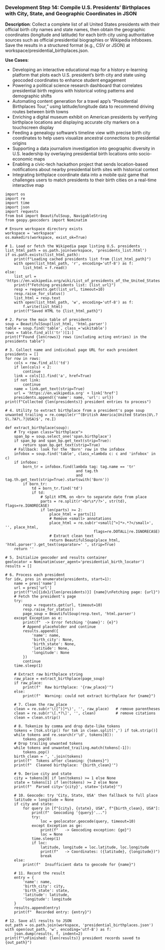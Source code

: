 ### Development Step 14: Compile U.S. Presidents’ Birthplaces with City, State, and Geographic Coordinates in JSON

**Description**: Collect a complete list of all United States presidents with their official birth city names and state names, then obtain the geographic coordinates (longitude and latitude) for each birth city using authoritative sources such as official presidential biographies or Wikipedia infoboxes. Save the results in a structured format (e.g., CSV or JSON) at workspace/presidential_birthplaces.json.

**Use Cases**:
- Developing an interactive educational map for a history e-learning platform that plots each U.S. president’s birth city and state using geocoded coordinates to enhance student engagement
- Powering a political science research dashboard that correlates presidential birth regions with historical voting patterns and demographic shifts
- Automating content generation for a travel app’s “Presidential Birthplaces Tour,” using latitude/longitude data to recommend driving routes between birth towns
- Enriching a digital museum exhibit on American presidents by verifying birthplace locations and displaying accurate city markers on a touchscreen display
- Feeding a genealogy software’s timeline view with precise birth city coordinates to help users visualize ancestral connections to presidential origins
- Supporting a data journalism investigation into geographic diversity in U.S. leadership by overlaying presidential birth locations onto socio-economic maps
- Enabling a civic-tech hackathon project that sends location-based notifications about nearby presidential birth sites with historical context
- Integrating birthplace coordinate data into a mobile quiz game that challenges users to match presidents to their birth cities on a real-time interactive map

```
import os
import re
import time
import json
import requests
from bs4 import BeautifulSoup, NavigableString
from geopy.geocoders import Nominatim

# Ensure workspace directory exists
workspace = 'workspace'
os.makedirs(workspace, exist_ok=True)

# 1. Load or fetch the Wikipedia page listing U.S. presidents
list_html_path = os.path.join(workspace, 'presidents_list.html')
if os.path.exists(list_html_path):
    print(f"Loading cached presidents list from {list_html_path}")
    with open(list_html_path, 'r', encoding='utf-8') as f:
        list_html = f.read()
else:
    list_url = 'https://en.wikipedia.org/wiki/List_of_presidents_of_the_United_States'
    print(f"Fetching presidents list: {list_url}")
    resp = requests.get(list_url, timeout=10)
    resp.raise_for_status()
    list_html = resp.text
    with open(list_html_path, 'w', encoding='utf-8') as f:
        f.write(list_html)
    print(f"Saved HTML to {list_html_path}")

# 2. Parse the main table of presidents
soup = BeautifulSoup(list_html, 'html.parser')
table = soup.find('table', class_='wikitable')
rows = table.find_all('tr')[1:]
print(f"Found {len(rows)} rows (including acting entries) in the presidents table")

# 3. Collect name and individual page URL for each president
presidents = []
for row in rows:
    cols = row.find_all('td')
    if len(cols) < 2:
        continue
    link = cols[1].find('a', href=True)
    if not link:
        continue
    name = link.get_text(strip=True)
    url = 'https://en.wikipedia.org' + link['href']
    presidents.append({'name': name, 'url': url})
print(f"Collected {len(presidents)} president entries to process")

# 4. Utility to extract birthplace from a president's page soup
unwanted_trailing = re.compile(r'^(British America|United States|U\.?S\.?A?\.?|USA)$', re.I)

def extract_birthplace(soup):
    # Try <span class="birthplace">
    span_bp = soup.select_one('span.birthplace')
    if span_bp and span_bp.get_text(strip=True):
        return span_bp.get_text(strip=True)
    # Fallback: look for the 'Born' row in the infobox
    infobox = soup.find('table', class_=lambda c: c and 'infobox' in c)
    if infobox:
        born_tr = infobox.find(lambda tag: tag.name == 'tr'
                                and tag.th
                                and tag.th.get_text(strip=True).startswith('Born'))
        if born_tr:
            td = born_tr.find('td')
            if td:
                # Split HTML on <br> to separate date from place
                parts = re.split(r'<br\s*/?>', str(td), flags=re.IGNORECASE)
                if len(parts) >= 2:
                    place_html = parts[1]
                    # Remove <small> annotations
                    place_html = re.sub(r'<small[^>]*>.*?</small>', '', place_html,
                                        flags=re.DOTALL|re.IGNORECASE)
                    # Extract clean text
                    return BeautifulSoup(place_html, 'html.parser').get_text(separator=' ', strip=True)
    return ''

# 5. Initialize geocoder and results container
geolocator = Nominatim(user_agent='presidential_birth_locator')
results = []

# 6. Process each president
for idx, pres in enumerate(presidents, start=1):
    name = pres['name']
    url = pres['url']
    print(f"\n[{idx}/{len(presidents)}] {name}\nFetching page: {url}")
    # Fetch the president's page
    try:
        resp = requests.get(url, timeout=10)
        resp.raise_for_status()
        page_soup = BeautifulSoup(resp.text, 'html.parser')
    except Exception as e:
        print(f"  -> Error fetching '{name}': {e}")
        # Append placeholder and continue
        results.append({
            'name': name,
            'birth_city': None,
            'birth_state': None,
            'latitude': None,
            'longitude': None
        })
        continue
    time.sleep(1)

    # Extract raw birthplace string
    raw_place = extract_birthplace(page_soup)
    if raw_place:
        print(f"  Raw birthplace: '{raw_place}'")
    else:
        print(f"  Warning: could not extract birthplace for {name}")

    # 7. Clean the raw_place
    clean = re.sub(r'\([^)]*\)', '', raw_place)   # remove parentheses
    clean = re.sub(r'\[.*?\]', '', clean)         # remove citations
    clean = clean.strip()

    # 8. Tokenize by comma and drop date-like tokens
    tokens = [tok.strip() for tok in clean.split(',') if tok.strip()]
    while tokens and re.search(r'\d', tokens[0]):
        tokens.pop(0)
    # Drop trailing unwanted tokens
    while tokens and unwanted_trailing.match(tokens[-1]):
        tokens.pop()
    birth_clean = ', '.join(tokens)
    print(f"  Tokens after cleaning: {tokens}")
    print(f"  Cleaned birthplace: '{birth_clean}'")

    # 9. Derive city and state
    city = tokens[0] if len(tokens) >= 1 else None
    state = tokens[1] if len(tokens) >= 2 else None
    print(f"  Parsed city='{city}', state='{state}'")

    # 10. Geocode: try 'City, State, USA' then fallback to full place
    latitude = longitude = None
    if city and state:
        for query in [f"{city}, {state}, USA", f"{birth_clean}, USA"]:
            print(f"  Geocoding '{query}'...")
            try:
                loc = geolocator.geocode(query, timeout=10)
            except Exception as ge:
                print(f"   -> Geocoding exception: {ge}")
                loc = None
            time.sleep(1)
            if loc:
                latitude, longitude = loc.latitude, loc.longitude
                print(f"   -> Coordinates: ({latitude}, {longitude})")
                break
    else:
        print(f"  Insufficient data to geocode for {name}")

    # 11. Record the result
    entry = {
        'name': name,
        'birth_city': city,
        'birth_state': state,
        'latitude': latitude,
        'longitude': longitude
    }
    results.append(entry)
    print(f"  Recorded entry: {entry}")

# 12. Save all results to JSON
out_path = os.path.join(workspace, 'presidential_birthplaces.json')
with open(out_path, 'w', encoding='utf-8') as f:
    json.dump(results, f, indent=2)
print(f"\nFinished: {len(results)} president records saved to {out_path}")

```